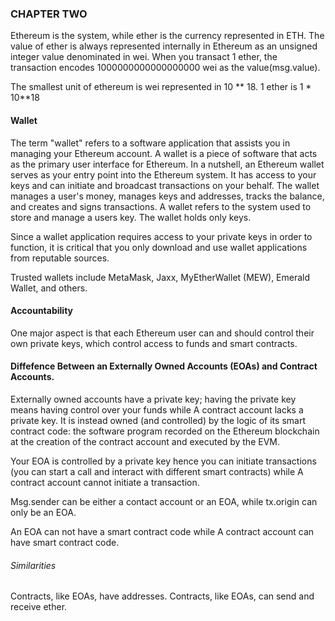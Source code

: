### CHAPTER TWO
Ethereum is the system, while ether is the currency represented in ETH.
The value of ether is always represented internally in Ethereum as an unsigned integer value denominated in wei. When you transact 1 ether, the transaction encodes 1000000000000000000 wei as the value(msg.value).

The smallest unit of ethereum is wei represented in 10 ** 18. 
1 ether is 1 * 10**18 

#### Wallet
The term "wallet" refers to a software application that assists you in managing your Ethereum account. A wallet is a piece of software that acts as the primary user interface for Ethereum. In a nutshell, an Ethereum wallet serves as your entry point into the Ethereum system. It has access to your keys and can initiate and broadcast transactions on your behalf. The wallet manages a user's money, manages keys and addresses, tracks the balance, and creates and signs transactions. A wallet  refers to the system used to store and manage a users key. The wallet holds only keys. 

Since a wallet application requires access to your private keys in order to function, it is critical that you only download and use wallet applications from reputable sources.

Trusted wallets include MetaMask, Jaxx, MyEtherWallet (MEW), Emerald Wallet, and others.


#### Accountability
One major aspect is that each Ethereum user can and should control their own private keys, which control access to funds and smart contracts.

#### Diffefence Between an Externally Owned Accounts (EOAs) and Contract Accounts.

Externally owned accounts have a private key; having the private key means having control over your funds while A contract account lacks a private key. It is instead owned (and controlled) by the logic of its smart contract code: the software program recorded on the Ethereum blockchain at the creation of the contract account and executed by the EVM. 

Your EOA is controlled by a private key hence you can initiate transactions (you can start a call and interact with different smart contracts) while A contract account cannot initiate a transaction. 

Msg.sender can be either a contact account or an EOA, while tx.origin can only be an EOA.

An EOA can not have a smart contract code while A contract account can have smart contract code.

###### Similarities
Contracts, like EOAs, have addresses. 
Contracts, like EOAs, can send and receive ether.
